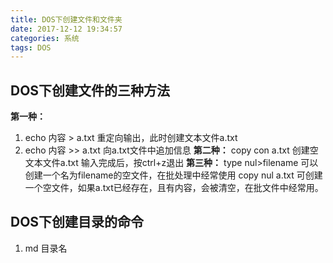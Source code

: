 ```yaml
---
title: DOS下创建文件和文件夹
date: 2017-12-12 19:34:57
categories: 系统
tags: DOS
---
```

## DOS下创建文件的三种方法
**第一种：**
1. echo 内容 > a.txt 重定向输出，此时创建文本文件a.txt 
2. echo 内容 >> a.txt 向a.txt文件中追加信息
**第二种：**
copy con a.txt 创建空文本文件a.txt
输入完成后，按ctrl+z退出
**第三种：**
type nul>filename 可以创建一个名为filename的空文件，在批处理中经常使用
copy nul a.txt 可创建一个空文件，如果a.txt已经存在，且有内容，会被清空，在批文件中经常用。
## DOS下创建目录的命令
1. md 目录名